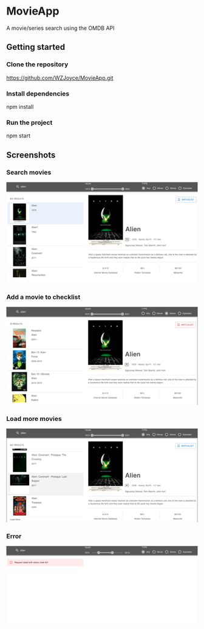 # MovieApp
A movie/series search using the OMDB API

## Getting started

### Clone the repository
https://github.com/WZJoyce/MovieApp.git

### Install dependencies
npm install

### Run the project
npm start

## Screenshots

### Search movies
![Search movies](https://github.com/WZJoyce/MovieApp/blob/main/images/search.png)

### Add a movie to checklist
![Add a movie to checklist](https://github.com/WZJoyce/MovieApp/blob/main/images/checklist.png)

### Load more movies
![Add a movie to checklist](https://github.com/WZJoyce/MovieApp/blob/main/images/loadmore.png)

### Error
![Add a movie to checklist](https://github.com/WZJoyce/MovieApp/blob/main/images/error.png)